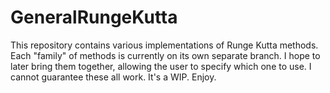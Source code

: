 # GeneralRungeKutta
This repository contains various implementations of Runge Kutta methods. Each "family" of methods is currently on its own separate branch. I hope to later bring them together, allowing the user to specify which one to use. I cannot guarantee these all work. It's a WIP. Enjoy.
